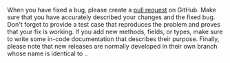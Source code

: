 <!--
SPDX-FileCopyrightText: 2020-2021 Pcap Project
SPDX-License-Identifier: MIT OR Apache-2.0
-->

When you have fixed a bug, please create a [pull request](https://github.com/ardikars/pcap/pulls) on GitHub. Make sure that you have accurately described your changes and the fixed bug. Don't forget to provide a test case that reproduces the problem and proves that your fix is working. If you add new methods, fields, or types, make sure to write some in-code documentation that describes their purpose. Finally, please note that new releases are normally developed in their own branch whose name is identical to <majorVersion>.<minorVersion>.
